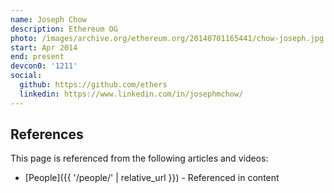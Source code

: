 ```yaml
---
name: Joseph Chow
description: Ethereum OG
photo: /images/archive.org/ethereum.org/20140701165441/chow-joseph.jpg
start: Apr 2014
end: present
devcon0: '1211'
social:
  github: https://github.com/ethers
  linkedin: https://www.linkedin.com/in/josephmchow/
---
```


## References

This page is referenced from the following articles and videos:

- [People]({{ '/people/' | relative_url }}) - Referenced in content